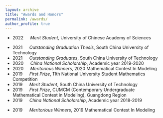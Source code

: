 ```yaml
---
layout: archive
title: "Awards and Honors"
permalink: /awards/
author_profile: true
---
```

- 2022 &emsp; *Merit Student*, University of Chinese Academy of Sciences
<!-- https://math.ucas.ac.cn/index.php/zh-CN/qyntz/2741-2021-2024 -->
- 2021 &emsp; *Outstanding Graduation Thesis*, South China University of Technology
- 2021 &emsp; *Outstanding Graduates*, South China University of Technology
- 2020 &emsp; *China National Scholarship*, Academic year 2019-2020
- 2020 &emsp; *Meritorious Winners*, 2020 Mathematical Contest In Modeling
- 2019 &emsp; *First Prize*, 11th National University Student Mathematics Competition
- 2019 &emsp; *Merit Student*, South China University of Technology
- 2019 &emsp; *First Prize*, CUMCM (Contemporary Undergraduate Mathematical Contest in Modeling), Guangdong Region
- 2019 &emsp; *China National Scholarship*, Academic year 2018-2019
<!-- (http://www2.scut.edu.cn/math/2019/0924/c10347a335901/page.htm) -->
- 2019 &emsp; *Meritorious Winners*, 2019 Mathematical Contest In Modeling